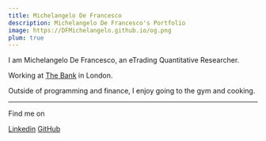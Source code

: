 ```yaml
---
title: Michelangelo De Francesco
description: Michelangelo De Francesco's Portfolio
image: https://DFMichelangelo.github.io/og.png
plum: true
---
```


<script setup lag="ts">
console.log(window.location.pathname)
const isBasePath= window.location.pathname === "/"
</script>


<div v-if="isBasePath">
I am Michelangelo De Francesco, an eTrading Quantitative Researcher.

Working at [<span i-mdi:bank-outline/> The Bank](https://nuxtlabs.com/) in London.<br>


Outside of programming and finance, I enjoy going to the gym and cooking.



***

Find me on

<p flex="~ gap-3 wrap" class="mt--2!">
    <a href="https://www.linkedin.com/in/dfmichelangelo/" target="_blank"><span op75 i-simple-icons-linkedin /> Linkedin</a>
  <a href="https://github.com/dfmichelangelo" target="_blank"><span op75 i-simple-icons-github /> GitHub</a>
</p>
</div>